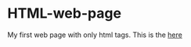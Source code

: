 # HTML-web-page
My first web page with only html tags. This is the [here](http://mertkemancilik.orgfree.com/index.html)
